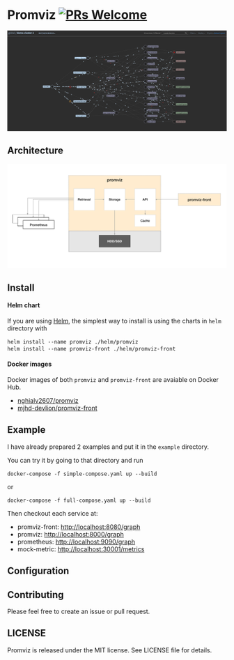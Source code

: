 
# Promviz [![PRs Welcome](https://img.shields.io/badge/PRs-welcome-brightgreen.svg?style=flat)](http://makeapullrequest.com)

![](https://github.com/nghialv/promviz/blob/master/documentation/sample.png)

## Architecture

![](https://github.com/nghialv/promviz/blob/master/documentation/architecture.png)

## Install

#### Helm chart

If you are using [Helm](https://helm.sh), the simplest way to install is using the charts in `helm` directory with

```
helm install --name promviz ./helm/promviz
helm install --name promviz-front ./helm/promviz-front
```

#### Docker images

Docker images of both `promviz` and `promviz-front` are avaiable on Docker Hub.

- [nghialv2607/promviz](https://hub.docker.com/r/nghialv2607/promviz)
- [mjhd-devlion/promviz-front](https://hub.docker.com/r/mjhd-devlion/promviz-front)

## Example

I have already prepared 2 examples and put it in the `example` directory.

You can try it by going to that directory and run

```
docker-compose -f simple-compose.yaml up --build
```

or

```
docker-compose -f full-compose.yaml up --build
```

Then checkout each service at:
- promviz-front: [http://localhost:8080/graph](http://localhost:8080/)
- promviz: [http://localhost:8000/graph](http://localhost:8000/graph)
- prometheus: [http://localhost:9090/graph](http://localhost:9090/graph)
- mock-metric: [http://localhost:30001/metrics](http://localhost:30001/metrics)

## Configuration

## Contributing

Please feel free to create an issue or pull request.

## LICENSE

Promviz is released under the MIT license. See LICENSE file for details.
